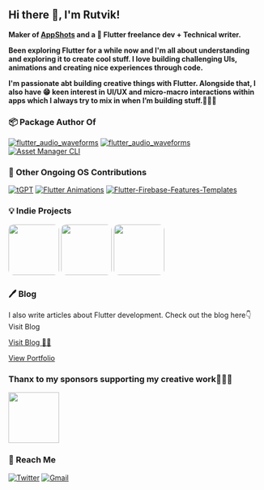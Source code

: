 ## Hi there 👋, I'm Rutvik!

**Maker of [AppShots](https://twitter.com/AppShotss) and a 💙 Flutter freelance dev + Technical writer.**
</br>

**Been exploring Flutter for a while now and I'm all about understanding and exploring it to create cool stuff. I love building challenging UIs, animations and creating nice experiences through code.**

**I'm passionate abt building creative things with Flutter. Alongside that, I also have 😁 keen interest in UI/UX and micro-macro interactions within apps which I always try to mix in when I’m building stuff.🧑🏽‍💻** 

### 📦 Package Author Of

<p>
  
[![flutter_audio_waveforms](https://github-readme-stats.vercel.app/api/pin/?username=rutvik110&repo=flutter_audio_waveforms&show_owner=true)](https://github.com/rutvik110/flutter_audio_waveforms) [![flutter_audio_waveforms](https://github-readme-stats.vercel.app/api/pin/?username=rutvik110&repo=bubbles_selection&show_owner=true)](https://github.com/rutvik110/bubbles_selection) [![Asset Manager CLI](https://github-readme-stats.vercel.app/api/pin/?username=rutvik110&repo=asset_manager_cli&show_owner=true)](https://github.com/rutvik110/asset_manager_cli)
  
</p>


### 📖 Other Ongoing OS Contributions

<p>
  
[![tGPT](https://github-readme-stats.vercel.app/api/pin/?username=rutvik110&repo=tgpt&show_owner=true)](https://github.com/rutvik110/tgpt) [![Flutter Animations](https://github-readme-stats.vercel.app/api/pin/?username=rutvik110&repo=Flutter-Animations&show_owner=true)](https://github.com/rutvik110/Flutter-Animations) [![Flutter-Firebase-Features-Templates](https://github-readme-stats.vercel.app/api/pin/?username=rutvik110&repo=Flutter-Firebase-Features-Templates&show_owner=true)](https://github.com/rutvik110/Flutter-Firebase-Features-Templates)

</p>

### 💡 Indie Projects

[<img src="https://imgur.com/Mwli1n9.png" height="100" width="100" style="border-radius:10px;">](https://twitter.com/AppShotss) [<img src="https://play-lh.googleusercontent.com/FKTVZYYj2_F7rGbKy9mm6QP3mgfrkX0kk_Kewq594JrBQawK9GOZGW5i-boFg6fPJJc=s360-rw" height="100" width="100" style="border-radius:10px;">](https://play.google.com/store/apps/details?id=com.erapp.era) [<img src="https://www.notion.so/image/https%3A%2F%2Fs3-us-west-2.amazonaws.com%2Fsecure.notion-static.com%2Fe81d6d26-d23a-4dd3-a30b-4899f358da7a%2Flets_talk.png?table=block&id=e0dde8f9-d358-4d4d-a0cf-d36ea7937645&spaceId=753c3c75-c788-421b-b759-6de577f28f56&width=3070&userId=ad3ea218-1c94-4c4a-8cbc-df7ce83e823d&cache=v2" height="100" width="100" style="border-radius:10px;">](https://www.notion.so/Let-s-Talk-User-Doc-e0dde8f9d3584d4da0cfd36ea7937645)

### 🖊️ Blog

I also write articles about Flutter development. Check out the blog here👇
Visit Blog

[Visit Blog ✍🏽](https://rutvik.codes/)




<!-- ### ⚙️ Github Stats -->
<!-- [![Top Langs](https://github-readme-stats.vercel.ap/api/top-langs/?username=rutvik110&layout=compact&hide=javascript,html,css)](https://github.com/anuraghazra/github-readme-stats) -->

<!-- [![Rutvik's wakatime stats](https://github-readme-stats.vercel.app/api/wakatime?username=rutvik110)](https://github.com/anuraghazra/github-readme-stats) -->


<!-- [![Rutvik's GitHub stats](https://github-readme-stats.vercel.app/api?username=rutvik110&theme=tokyonight&count_private=true&show_icons=true)](https://github.com/anuraghazra/github-readme-stats) -->

[View Portfolio](https://rutvik.codes/portfolio)
### Thanx to my sponsors supporting my creative work🧙🏻‍♂️
<a href="https://code.pieces.app/"><image src="https://user-images.githubusercontent.com/65209850/215668639-4e7c6b07-42bd-47db-abc0-5dce0740d696.png" height=100px width=100px></a>



### 👋 Reach Me
[![Twitter](https://img.shields.io/badge/Twitter-1DA1F2?style=for-the-badge&logo=twitter&logoColor=white)](https://twitter.com/TakRutvik)
[![Gmail](https://img.shields.io/badge/Gmail-D14836?style=for-the-badge&logo=gmail&logoColor=white)](https://mail.google.com/mail/u/0/?fs=1&tf=cm&to=takrutvik@gmail.com)    

